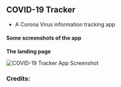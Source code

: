 ## COVID-19 Tracker

- A Corona Virus information tracking app

#### Some screenshots of the app

**The landing page**

![COVID-19 Tracker App Screenshot](https://github.com/ssh1sharma/Test-Project-3/blob/master/client/public/images/landing-screenshot.JPG)

<!-- This is commented out for now. Need to uncomment just few days before presentation. -->

### Credits:

<!--
- Covid-19 logo: cdc.gov
- API: corona.azure-api.net
- Map: react-usa-map
-->
